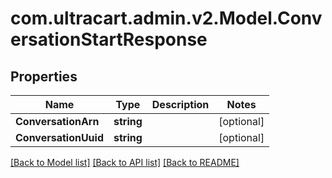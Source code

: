 
# com.ultracart.admin.v2.Model.ConversationStartResponse

## Properties

Name | Type | Description | Notes
------------ | ------------- | ------------- | -------------
**ConversationArn** | **string** |  | [optional] 
**ConversationUuid** | **string** |  | [optional] 

[[Back to Model list]](../README.md#documentation-for-models)
[[Back to API list]](../README.md#documentation-for-api-endpoints)
[[Back to README]](../README.md)

